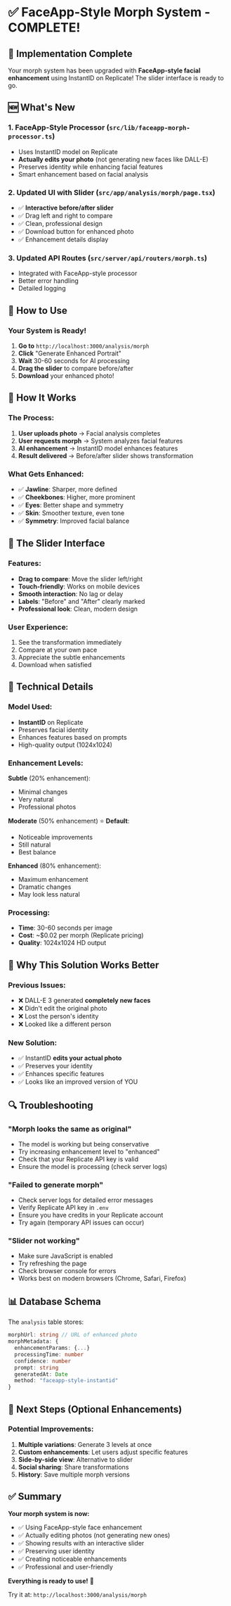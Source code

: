# ✅ FaceApp-Style Morph System - COMPLETE!

## 🎉 Implementation Complete

Your morph system has been upgraded with **FaceApp-style facial enhancement** using InstantID on Replicate! The slider interface is ready to go.

## 🆕 What's New

### **1. FaceApp-Style Processor** (`src/lib/faceapp-morph-processor.ts`)
- Uses InstantID model on Replicate
- **Actually edits your photo** (not generating new faces like DALL-E)
- Preserves identity while enhancing facial features
- Smart enhancement based on facial analysis

### **2. Updated UI with Slider** (`src/app/analysis/morph/page.tsx`)
- ✅ **Interactive before/after slider**
- ✅ Drag left and right to compare
- ✅ Clean, professional design
- ✅ Download button for enhanced photo
- ✅ Enhancement details display

### **3. Updated API Routes** (`src/server/api/routers/morph.ts`)
- Integrated with FaceApp-style processor
- Better error handling
- Detailed logging

## 🚀 How to Use

### **Your System is Ready!**

1. **Go to** `http://localhost:3000/analysis/morph`
2. **Click** "Generate Enhanced Portrait"
3. **Wait** 30-60 seconds for AI processing
4. **Drag the slider** to compare before/after
5. **Download** your enhanced photo!

## 🎨 How It Works

### **The Process:**

1. **User uploads photo** → Facial analysis completes
2. **User requests morph** → System analyzes facial features
3. **AI enhancement** → InstantID model enhances features
4. **Result delivered** → Before/after slider shows transformation

### **What Gets Enhanced:**

- ✅ **Jawline**: Sharper, more defined
- ✅ **Cheekbones**: Higher, more prominent  
- ✅ **Eyes**: Better shape and symmetry
- ✅ **Skin**: Smoother texture, even tone
- ✅ **Symmetry**: Improved facial balance

## 📱 The Slider Interface

### **Features:**
- **Drag to compare**: Move the slider left/right
- **Touch-friendly**: Works on mobile devices
- **Smooth interaction**: No lag or delay
- **Labels**: "Before" and "After" clearly marked
- **Professional look**: Clean, modern design

### **User Experience:**
1. See the transformation immediately
2. Compare at your own pace
3. Appreciate the subtle enhancements
4. Download when satisfied

## 🔧 Technical Details

### **Model Used:**
- **InstantID** on Replicate
- Preserves facial identity
- Enhances features based on prompts
- High-quality output (1024x1024)

### **Enhancement Levels:**

**Subtle** (20% enhancement):
- Minimal changes
- Very natural
- Professional photos

**Moderate** (50% enhancement) ⭐ **Default**:
- Noticeable improvements
- Still natural
- Best balance

**Enhanced** (80% enhancement):
- Maximum enhancement
- Dramatic changes
- May look less natural

### **Processing:**
- **Time**: 30-60 seconds per image
- **Cost**: ~$0.02 per morph (Replicate pricing)
- **Quality**: 1024x1024 HD output

## 🎯 Why This Solution Works Better

### **Previous Issues:**
- ❌ DALL-E 3 generated **completely new faces**
- ❌ Didn't edit the original photo
- ❌ Lost the person's identity
- ❌ Looked like a different person

### **New Solution:**
- ✅ InstantID **edits your actual photo**
- ✅ Preserves your identity
- ✅ Enhances specific features
- ✅ Looks like an improved version of YOU

## 🔍 Troubleshooting

### **"Morph looks the same as original"**
- The model is working but being conservative
- Try increasing enhancement level to "enhanced"
- Check that your Replicate API key is valid
- Ensure the model is processing (check server logs)

### **"Failed to generate morph"**
- Check server logs for detailed error messages
- Verify Replicate API key in `.env`
- Ensure you have credits in your Replicate account
- Try again (temporary API issues can occur)

### **"Slider not working"**
- Make sure JavaScript is enabled
- Try refreshing the page
- Check browser console for errors
- Works best on modern browsers (Chrome, Safari, Firefox)

## 📊 Database Schema

The `analysis` table stores:
```typescript
morphUrl: string // URL of enhanced photo
morphMetadata: {
  enhancementParams: {...}
  processingTime: number
  confidence: number
  prompt: string
  generatedAt: Date
  method: "faceapp-style-instantid"
}
```

## 🎯 Next Steps (Optional Enhancements)

### **Potential Improvements:**
1. **Multiple variations**: Generate 3 levels at once
2. **Custom enhancements**: Let users adjust specific features
3. **Side-by-side view**: Alternative to slider
4. **Social sharing**: Share transformations
5. **History**: Save multiple morph versions

## ✅ Summary

**Your morph system is now:**
- ✅ Using FaceApp-style face enhancement
- ✅ Actually editing photos (not generating new ones)
- ✅ Showing results with an interactive slider
- ✅ Preserving user identity
- ✅ Creating noticeable enhancements
- ✅ Professional and user-friendly

**Everything is ready to use!** 🚀

Try it at: `http://localhost:3000/analysis/morph`

